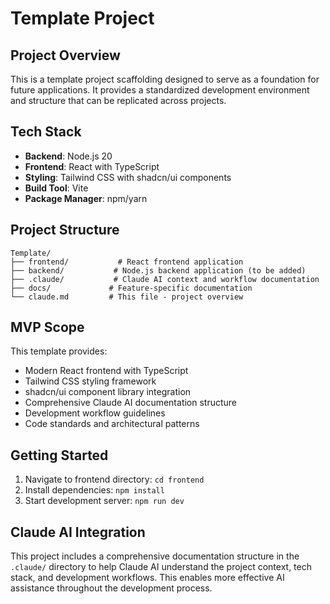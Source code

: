 # Template Project

## Project Overview
This is a template project scaffolding designed to serve as a foundation for future applications. It provides a standardized development environment and structure that can be replicated across projects.

## Tech Stack
- **Backend**: Node.js 20
- **Frontend**: React with TypeScript
- **Styling**: Tailwind CSS with shadcn/ui components
- **Build Tool**: Vite
- **Package Manager**: npm/yarn

## Project Structure
```
Template/
├── frontend/           # React frontend application
├── backend/           # Node.js backend application (to be added)
├── .claude/           # Claude AI context and workflow documentation
├── docs/             # Feature-specific documentation
└── claude.md         # This file - project overview
```

## MVP Scope
This template provides:
- Modern React frontend with TypeScript
- Tailwind CSS styling framework
- shadcn/ui component library integration
- Comprehensive Claude AI documentation structure
- Development workflow guidelines
- Code standards and architectural patterns

## Getting Started
1. Navigate to frontend directory: `cd frontend`
2. Install dependencies: `npm install`
3. Start development server: `npm run dev`

## Claude AI Integration
This project includes a comprehensive documentation structure in the `.claude/` directory to help Claude AI understand the project context, tech stack, and development workflows. This enables more effective AI assistance throughout the development process.